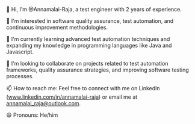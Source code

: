
👋 Hi, I'm @Annamalai-Raja, a test engineer with 2 years of experience.

👀 I'm interested in software quality assurance, test automation, and continuous improvement methodologies.

🌱 I'm currently learning advanced test automation techniques and expanding my knowledge in programming languages like Java and Javascript.

💞️ I'm looking to collaborate on projects related to test automation frameworks, quality assurance strategies, and improving software testing processes.

📫 How to reach me: Feel free to connect with me on LinkedIn (www.linkedin.com/in/annamalai-raja) or email me at annamalai_raja@outlook.com.

😄 Pronouns: He/him


<!---
Annamalai-Raja/Annamalai-Raja is a ✨ special ✨ repository because its `README.md` (this file) appears on your GitHub profile.
You can click the Preview link to take a look at your changes.
--->
